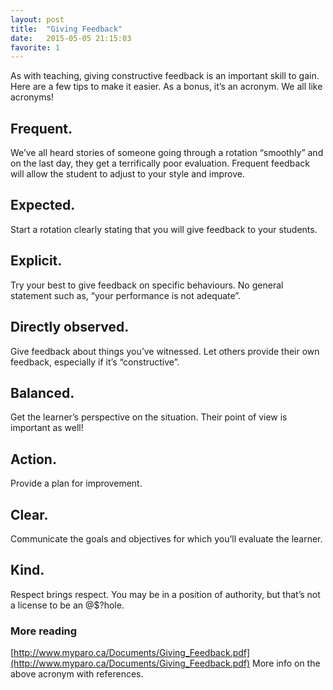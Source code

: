 ```yaml
---
layout: post
title:  "Giving Feedback"
date:   2015-05-05 21:15:03
favorite: 1
---
```


As with teaching, giving constructive feedback is an important skill to gain. Here are a few tips to make it easier. As a bonus, it’s an acronym. We all like acronyms!<!--more-->

## **F**requent.

We’ve all heard stories of someone going through a rotation “smoothly” and on the last day, they get a terrifically poor evaluation. Frequent feedback will allow the student to adjust to your style and improve.

## **E**xpected.

Start a rotation clearly stating that you will give feedback to your students.

## **E**xplicit.

Try your best to give feedback on specific behaviours. No general statement such as, “your performance is not adequate”.

## **D**irectly observed.

Give feedback about things you’ve witnessed. Let others provide their own feedback, especially if it’s “constructive”.

## **B**alanced.

Get the learner’s perspective on the situation. Their point of view is important as well!

## **A**ction.

Provide a plan for improvement.

## **C**lear.

Communicate the goals and objectives for which you’ll evaluate the learner.

## **K**ind.

Respect brings respect. You may be in a position of authority, but that’s not a license to be an @$?hole.

### More reading

[http://www.myparo.ca/Documents/Giving_Feedback.pdf](http://www.myparo.ca/Documents/Giving_Feedback.pdf) More info on the above acronym with references.
